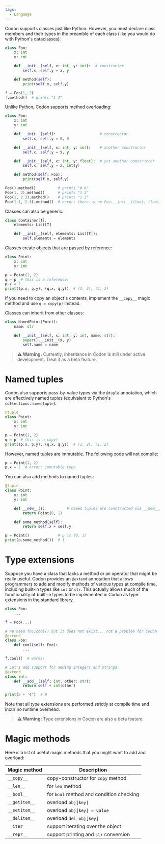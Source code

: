 ```yaml
---
tags:
  - Language
---
```

Codon supports classes just like Python. However, you must declare
class members and their types in the preamble of each class (like
you would do with Python's dataclasses):

``` python
class Foo:
    x: int
    y: int

    def __init__(self, x: int, y: int):  # constructor
        self.x, self.y = x, y

    def method(self):
        print(self.x, self.y)

f = Foo(1, 2)
f.method()  # prints "1 2"
```

Unlike Python, Codon supports method overloading:

``` python
class Foo:
    x: int
    y: int

    def __init__(self):                    # constructor
        self.x, self.y = 0, 0

    def __init__(self, x: int, y: int):    # another constructor
        self.x, self.y = x, y

    def __init__(self, x: int, y: float):  # yet another constructor
        self.x, self.y = x, int(y)

    def method(self: Foo):
        print(self.x, self.y)

Foo().method()          # prints "0 0"
Foo(1, 2).method()      # prints "1 2"
Foo(1, 2.3).method()    # prints "1 2"
Foo(1.1, 2.3).method()  # error: there is no Foo.__init__(float, float)
```

Classes can also be generic:

``` python
class Container[T]:
    elements: List[T]

    def __init__(self, elements: List[T]):
        self.elements = elements
```

Classes create objects that are passed by reference:

``` python
class Point:
    x: int
    y: int

p = Point(1, 2)
q = p  # this is a reference!
p.x = 2
print((p.x, p.y), (q.x, q.y))  # (2, 2), (2, 2)
```

If you need to copy an object's contents, implement the `__copy__`
magic method and use `q = copy(p)` instead.

Classes can inherit from other classes:

```python
class NamedPoint(Point):
    name: str

    def __init__(self, x: int, y: int, name: str):
        super().__init__(x, y)
        self.name = name
```

> **⚠️ Warning:**
> Currently, inheritance in Codon is still under active development.
> Treat it as a beta feature.

# Named tuples

Codon also supports pass-by-value types via the `@tuple` annotation, which are
effectively named tuples (equivalent to Python's `collections.namedtuple`):

``` python
@tuple
class Point:
    x: int
    y: int

p = Point(1, 2)
q = p  # this is a copy!
print((p.x, p.y), (q.x, q.y))  # (1, 2), (1, 2)
```

However, named tuples are immutable. The following code will not compile:

``` python
p = Point(1, 2)
p.x = 2  # error: immutable type
```

You can also add methods to named tuples:

``` python
@tuple
class Point:
    x: int
    y: int

    def __new__():          # named tuples are constructed via __new__, not __init__
        return Point(0, 1)

    def some_method(self):
        return self.x + self.y

p = Point()             # p is (0, 1)
print(p.some_method())  # 1
```

# Type extensions

Suppose you have a class that lacks a method or an operator that might
be really useful. Codon provides an `@extend` annotation that allows
programmers to add and modify methods of various types at compile time,
including built-in types like `int` or `str`. This actually allows much
of the functionality of built-in types to be implemented in Codon as type
extensions in the standard library.

``` python
class Foo:
    ...

f = Foo(...)

# We need foo.cool() but it does not exist... not a problem for Codon
@extend
class Foo:
    def cool(self: Foo):
        ...

f.cool()  # works!

# Let's add support for adding integers and strings:
@extend
class int:
    def __add__(self: int, other: str):
        return self + int(other)

print(5 + '4')  # 9
```

Note that all type extensions are performed strictly at compile time and
incur no runtime overhead.

> **⚠️ Warning:**
> Type extensions in Codon are also a beta feature.


# Magic methods

Here is a list of useful magic methods that you might want to add and
overload:

  | Magic method  | Description                                                                         |
  |---------------|-------------------------------------------------------------------------------------|
  | `__copy__`    | copy-constructor for `copy` method                                                  |
  | `__len__`     | for `len` method                                                                    |
  | `__bool__`    | for `bool` method and condition checking                                            |
  | `__getitem__` | overload `obj[key]`                                                                 |
  | `__setitem__` | overload `obj[key] = value`                                                         |
  | `__delitem__` | overload `del obj[key]`                                                             |
  | `__iter__`    | support iterating over the object                                                   |
  | `__repr__`    | support printing and `str` conversion                                               |
